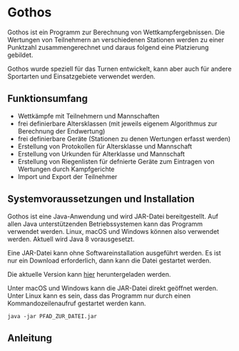 # Gothos
Gothos ist ein Programm zur Berechnung von Wettkampfergebnissen. Die Wertungen von Teilnehmern an verschiedenen Stationen werden zu einer Punktzahl zusammengerechnet und daraus folgend eine Platzierung gebildet.

Gothos wurde speziell für das Turnen entwickelt, kann aber auch für andere Sportarten und Einsatzgebiete verwendet werden.

## Funktionsumfang
* Wettkämpfe mit Teilnehmern und Mannschaften
* frei definierbare Altersklassen (mit jeweils eigenem Algorithmus zur Berechnung der Endwertung)
* frei definierbare Geräte (Stationen zu denen Wertungen erfasst werden)
* Erstellung von Protokollen für Altersklasse und Mannschaft
* Erstellung von Urkunden für Alterklasse und Mannschaft
* Erstellung von Riegenlisten für defnierte Geräte zum Eintragen von Wertungen durch Kampfgerichte
* Import und Export der Teilnehmer

## Systemvoraussetzungen und Installation
Gothos ist eine Java-Anwendung und wird JAR-Datei bereitgestellt. Auf allen Java unterstützenden Betriebssystemen kann das Programm verwendet werden. Linux, macOS und Windows können also verwendet werden.
Aktuell wird Java 8 vorausgesetzt.

Eine JAR-Datei kann ohne Softwareinstallation ausgeführt werden. Es ist nur ein Download erforderlich, dann kann die Datei gestartet werden.

Die aktuelle Version kann [hier](https://raw.githubusercontent.com/PeterHuefner/gothos/master/build/current_release/gothos.jar) heruntergeladen werden.

Unter macOS und Windows kann die JAR-Datei direkt geöffnet werden. Unter Linux kann es sein, dass das Programm nur durch einen Kommandozeilenaufruf gestartet werden kann.
```
java -jar PFAD_ZUR_DATEI.jar
```

## Anleitung